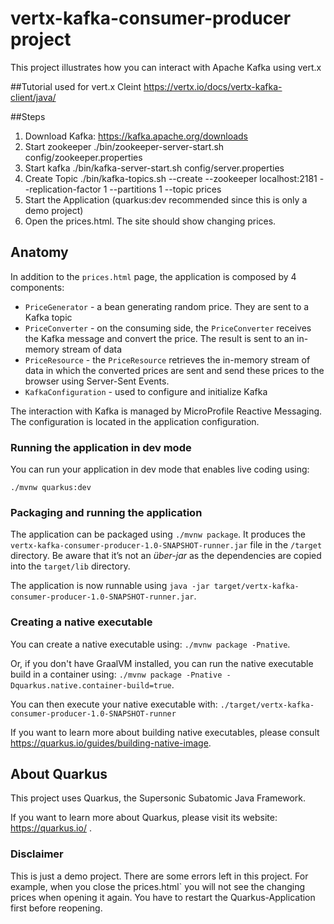 # vertx-kafka-consumer-producer project
This project illustrates how you can interact with Apache Kafka using vert.x

##Tutorial used for vert.x Cleint
https://vertx.io/docs/vertx-kafka-client/java/ 

##Steps
1. Download Kafka: https://kafka.apache.org/downloads
2. Start zookeeper ./bin/zookeeper-server-start.sh config/zookeeper.properties
3. Start kafka ./bin/kafka-server-start.sh config/server.properties
4. Create Topic ./bin/kafka-topics.sh --create --zookeeper localhost:2181 --replication-factor 1 --partitions 1 --topic prices
5. Start the Application (quarkus:dev recommended since this is only a demo project)
6. Open the prices.html. The site should show changing prices.

## Anatomy

In addition to the `prices.html` page, the application is composed by 4 components:

* `PriceGenerator` - a bean generating random price. They are sent to a Kafka topic
* `PriceConverter` - on the consuming side, the `PriceConverter` receives the Kafka message and convert the price.
The result is sent to an in-memory stream of data
* `PriceResource`  - the `PriceResource` retrieves the in-memory stream of data in which the converted prices are sent and send these prices to the browser using Server-Sent Events.
* `KafkaConfiguration`  - used to configure and initialize Kafka

The interaction with Kafka is managed by MicroProfile Reactive Messaging.
The configuration is located in the application configuration.


### Running the application in dev mode

You can run your application in dev mode that enables live coding using:
```
./mvnw quarkus:dev
```

### Packaging and running the application

The application can be packaged using `./mvnw package`.
It produces the `vertx-kafka-consumer-producer-1.0-SNAPSHOT-runner.jar` file in the `/target` directory.
Be aware that it’s not an _über-jar_ as the dependencies are copied into the `target/lib` directory.

The application is now runnable using `java -jar target/vertx-kafka-consumer-producer-1.0-SNAPSHOT-runner.jar`.

### Creating a native executable

You can create a native executable using: `./mvnw package -Pnative`.

Or, if you don't have GraalVM installed, you can run the native executable build in a container using: `./mvnw package -Pnative -Dquarkus.native.container-build=true`.

You can then execute your native executable with: `./target/vertx-kafka-consumer-producer-1.0-SNAPSHOT-runner`

If you want to learn more about building native executables, please consult https://quarkus.io/guides/building-native-image.

## About Quarkus
This project uses Quarkus, the Supersonic Subatomic Java Framework.

If you want to learn more about Quarkus, please visit its website: https://quarkus.io/ .

### Disclaimer
This is just a demo project. There are some errors left in this project. For example, when you close the prices.html`
you will not see the changing prices when opening it again. You have to restart the Quarkus-Application first before
reopening.
